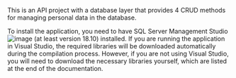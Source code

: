 This is an API project with a database layer that provides 4 CRUD methods for managing personal data in the database. 

To install the application, you need to have SQL Server Management Studio![image](https://user-images.githubusercontent.com/80724133/230725705-34d598dd-0969-43d5-b9b3-6f58880fbc8a.png) (at least version 18.10) installed. If you are running the application in Visual Studio, the required libraries will be downloaded automatically during the compilation process. However, if you are not using Visual Studio, you will need to download the necessary libraries yourself, which are listed at the end of the documentation.


